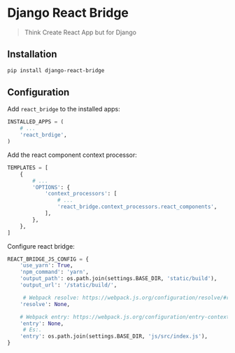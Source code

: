 # Django React Bridge
> Think Create React App but for Django


## Installation
```sh
pip install django-react-bridge
```

## Configuration

Add `react_bridge` to the installed apps:

```py
INSTALLED_APPS = (
    # ...
    'react_brdige',
)
```

Add the react component context processor:

```py
TEMPLATES = [
    {
        # ...
        'OPTIONS': {
            'context_processors': [
                # ...
                'react_bridge.context_processors.react_components',
            ],
        },
    },
]
```

Configure react bridge:

```python
REACT_BRIDGE_JS_CONFIG = {
    'use_yarn': True,
    'npm_command': 'yarn',
    'output_path': os.path.join(settings.BASE_DIR, 'static/build'),
    'output_url': '/static/build/',

     # Webpack resolve: https://webpack.js.org/configuration/resolve/#resolve
    'resolve': None,

    # Webpack entry: https://webpack.js.org/configuration/entry-context/#entry
    'entry': None,
     # Es:.
    'entry': os.path.join(settings.BASE_DIR, 'js/src/index.js'),
}
```